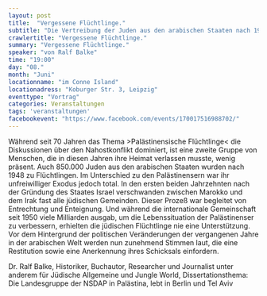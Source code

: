 ```yaml
---
layout: post
title:  "Vergessene Flüchtlinge."
subtitle: "Die Vertreibung der Juden aus den arabischen Staaten nach 1948"
crawlertitle: "Vergessene Flüchtlinge."
summary: "Vergessene Flüchtlinge."
speaker: "von Ralf Balke"
time: "19:00"
day: "08."
month: "Juni"
locationname: "im Conne Island"
locationadress: "Koburger Str. 3, Leipzig"
eventtype: "Vortrag"
categories: Veranstaltungen
tags: 'veranstaltungen'
facebookevent: "https://www.facebook.com/events/170017516988702/"
---
```


Während seit 70 Jahren das Thema >Palästinensische Flüchtlinge< die Diskussionen über den Nahostkonflikt dominiert, ist eine zweite Gruppe von Menschen, die in diesen Jahren ihre Heimat verlassen musste, wenig präsent. Auch 850.000 Juden aus den arabischen Staaten wurden nach 1948 zu Flüchtlingen. Im Unterschied zu den Palästinensern war ihr unfreiwilliger Exodus jedoch total. In den ersten beiden Jahrzehnten nach der Gründung des Staates Israel verschwanden zwischen Marokko und dem Irak fast alle jüdischen Gemeinden. Dieser Prozeß war begleitet von Entrechtung und Enteignung. Und während die internationale Gemeinschaft seit 1950 viele Milliarden ausgab, um die Lebenssituation der Palästinenser zu verbessern, erhielten die jüdischen Flüchtlinge nie eine Unterstützung. Vor dem Hintergrund der politischen Veränderungen der vergangenen Jahre in der arabischen Welt werden nun zunehmend Stimmen laut, die eine Restitution sowie eine Anerkennung ihres Schicksals einfordern.

Dr. Ralf Balke,
Historiker, Buchautor, Researcher und Journalist unter anderem für Jüdische Allgemeine und Jungle World, Dissertationsthema: Die Landesgruppe der NSDAP in Palästina, lebt in Berlin und Tel Aviv
